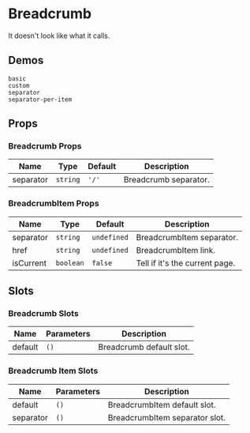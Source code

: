 # Breadcrumb

It doesn't look like what it calls.

## Demos

```demo
basic
custom
separator
separator-per-item
```

## Props

### Breadcrumb Props

| Name      | Type     | Default | Description           |
| --------- | -------- | ------- | --------------------- |
| separator | `string` | `'/'`   | Breadcrumb separator. |

### BreadcrumbItem Props

| Name      | Type      | Default     | Description                    |
| --------- | --------- | ----------- | ------------------------------ |
| separator | `string`  | `undefined` | BreadcrumbItem separator.      |
| href      | `string`  | `undefined` | BreadcrumbItem link.           |
| isCurrent | `boolean` | `false`     | Tell if it's the current page. |

## Slots

### Breadcrumb Slots

| Name    | Parameters | Description              |
| ------- | ---------- | ------------------------ |
| default | `()`       | Breadcrumb default slot. |

### Breadcrumb Item Slots

| Name      | Parameters | Description                    |
| --------- | ---------- | ------------------------------ |
| default   | `()`       | BreadcrumbItem default slot.   |
| separator | `()`       | BreadcrumbItem separator slot. |
